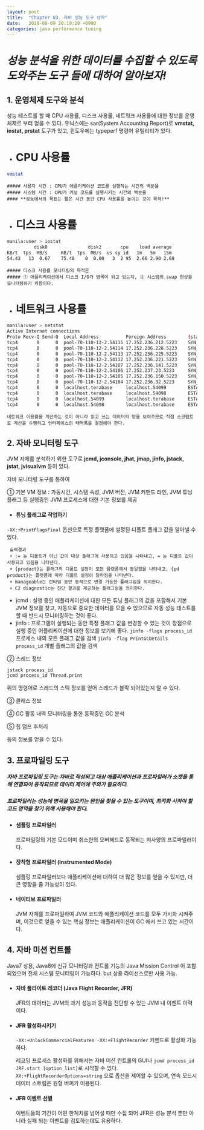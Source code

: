 ```yaml
---
layout: post
title:  "Chapter 03. 자바 성능 도구 상자"
date:   2018-08-09 20:19:28 +0900
categories: java performance tuning
---
```


# _성능 분석을 위한 데이터를 수집할 수 있도록 도와주는 도구 들에 대하여 알아보자!_

## 1. 운영체제 도구와 분석
  성능 테스트를 할 때 CPU 사용률, 디스크 사용률, 네트워크 사용률에 대한 정보를 운영체제로 부터 얻을 수 있다.
  유닉스에는 sar(System Accounting Report)로 **vmstat, iostat, prstat** 도구가 있고,
  윈도우에는 typeperf 명령어 유틸리티가 있다.

  - # CPU 사용률
``` bash
vmstat
```
    ##### 사용자 시간 : CPU가 애플리케이션 코드를 실행하는 시간의 백분율
    ##### 시스템 시간 : CPU가 커널 코드를 실행시키는 시간의 백분율
    #### **성능에서의 목표는 짧은 시간 동안 CPU 사용률을 높이는 것이 목적!**

  - # 디스크 사용률
``` bash
manila:user > iostat
          disk0               disk2       cpu    load average
KB/t  tps  MB/s     KB/t  tps  MB/s  us sy id   1m   5m   15m
54.43   13  0.67    75.40    0  0.00   3  2 95  2.66 2.90 2.68
```
    ##### 디스크 사용률 모니터링의 목적은
    ##### ① 애플리케이션에서 디스크 I/O가 병목이 되고 있는지, ② 시스템의 swap 현상을 모니터링하기 위함이다.

  - # 네트워크 사용률
``` bash
manila:user > netstat
Active Internet connections
Proto Recv-Q Send-Q  Local Address          Foreign Address        (state)
tcp4       0      0  pool-70-110-12-2.54115 17.252.236.212.5223    SYN_SENT
tcp4       0      0  pool-70-110-12-2.54114 17.252.236.228.5223    SYN_SENT
tcp4       0      0  pool-70-110-12-2.54113 17.252.236.225.5223    SYN_SENT
tcp4       0      0  pool-70-110-12-2.54112 17.252.236.221.5223    SYN_SENT
tcp4       0      0  pool-70-110-12-2.54107 17.252.236.141.5223    SYN_SENT
tcp4       0      0  pool-70-110-12-2.54106 17.252.237.23.5223     SYN_SENT
tcp4       0      0  pool-70-110-12-2.54105 17.252.236.150.5223    SYN_SENT
tcp4       0      0  pool-70-110-12-2.54104 17.252.236.32.5223     SYN_SENT
tcp4       0      0  localhost.terabase     localhost.54099        ESTABLISHED
tcp4       0      0  localhost.terabase     localhost.54098        ESTABLISHED
tcp4       0      0  localhost.54099        localhost.terabase     ESTABLISHED
tcp4       0      0  localhost.54098        localhost.terabase     ESTABLISHED
```
    네트워크 이용률을 계산하는 것이 아니라 읽고 쓰는 데이터의 양을 보여주므로 직접 스크립트로 계산을 수행하고 인터페이스의 태역폭을 결정해야 한다.


## 2. 자바 모니터링 도구
  JVM 자체를 분석하기 위한 도구로 **jcmd, jconsole, jhat, jmap, jinfo, jstack, jstat, jvisualvm** 등이 있다.

  자바 모니터링 도구를 통하여

  ① 기본 VM 정보 : 가동시간, 시스템 속성, JVM 버전, JVM 커맨드 라인, JVM 튜닝 플래그 등 실행중인 JVM 프로세스에 대한 기본 정보를 제공

  + #### 튜닝 플래그로 작업하기
   `-XX:+PrintFlagsFinal` 옵션으로 특정 플랫폼에 설정된 디폴트 플래그 값을 알아낼 수 있다.

     출력결과
     + := 는 디폴트가 아닌 값이 대상 플래그에 사용되고 있음을 나타내고, = 는 디폴트 값이 사용되고 있음을 나타낸다.
     + {product}는 플래그의 디폴트 설정이 모든 플랫폼에서 동일함을 나타내고, {pd product}는 플랫폼에 따라 디폴트 설정이 달라짐을 나타낸다.
     + manageable는 런타임 동안 동적으로 변경 가능한 플래그임을 의미한다.
     + C2 diagnostic는 진단 결과를 제공하는 플래그임을 의미한다.

  + jcmd : 실행 중인 애플리케이션에 대한 모든 튜닝 플래그의 값을 포함해서 기본 JVM 정보를 찾고, 자동으로 중요한 데이터를 모을 수 있으므로 자동 성능 테스트를 할 때 반드시 모니터링하는 것이 좋다.
  + jinfo : 프로그램이 실행되는 동안 특정 플래그 값을 변경할 수 있는 것이 장점으로 실행 중인 어플리케이션에 대한 정보를 보기에 좋다.
    `jinfo -flags process_id` 프로세스 내의 모든 플래그 값을 검색
    `jinfo -flag PrintGCDetails process_id` 개별 플래그의 값을 검색


  ② 스레드 정보
  ``` bash
  jstack process_id
  jcmd process_id Thread.print
  ```
   위의 명령어로 스레드의 스택 정보를 얻어 스레드가 블락 되어있는지 알 수 있다.

  ③ 클래스 정보

  ④ GC 활동 내역 모니터링을 통한 동작중인 GC 분석

  ⑤ 힙 덤프 후처리

  등의 정보를 얻을 수 있다.


## 3. 프로파일링 도구
##### 자바 프로파일링 도구는 자바로 작성되고 대상 애플리케이션과 프로파일러가 소켓을 통해 연결되어 동작되므로 데이터 제어에 주의가 필요하다.
##### 프로파일러는 성능에 병목을 일으키는 원인을 찾을 수 있는 도구이며, 최적화 시켜야 할 코드 영역을 찾기 위해 사용해야 한다.

  - #### 샘플링 프로파일러
    프로파일링의 기본 모드이며 최소한의 오버헤드로 동작되는 저사양의 프로파일러이다.

  - #### 장착형 프로파일러 (Instrumented Mode)
    샘플링 프로파일러보다 애플리케이션에 대하여 더 많은 정보를 얻을 수 있지만, 더 큰 영향을 줄 가능성이 있다.

  - #### 네이티브 프로파일러
    JVM 자체를 프로파일하여 JVM 코드와 애플리케이션 코드를 모두 가시화 시켜주며, 이것으로 얻을 수 있는 핵심 정보는 애플리케이션이 GC 에서 쓰고 있는 시간이다.


## 4. 자바 미션 컨트롤
  Java7 상용, Java8에 신규 모니터링과 컨트롤 기능의 Java Mission Control 이 포함되었으며 전체 시스템 모니터링이 가능하다. but 상용 라이선스로만 사용 가능.

  - #### 자바 플라이트 레코더 (Java Flight Recorder, JFR)
    JFR의 데이터는 JVM의 과거 성능과 동작을 진단할 수 있는 JVM 내 이벤트 이력이다.

  - #### JFR 활성화시키기
    `-XX:+UnlockCommercialFeatures -XX:+FlightRecorder` 커맨드로 활성화 가능하다.

    레코딩 프로세스 활성화를 위해서는 자바 미션 컨트롤의 GUI나 `jcmd process_id JRF.start [option_list]`로 시작할 수 있다.
    `XX:+FlightRecorderOptions=string` 으로 옵션을 제어할 수 있으며, 연속 모드시 데이터 스트림은 원형 버퍼가 이용된다.

  - #### JFR 이벤트 선별
    이벤트들의 기간이 어떤 한계치를 넘어설 때만 수집 되어 JFR은 성능 분석 뿐만 아니라 실패 되는 이벤트를 검토하는데도 유용하다.

